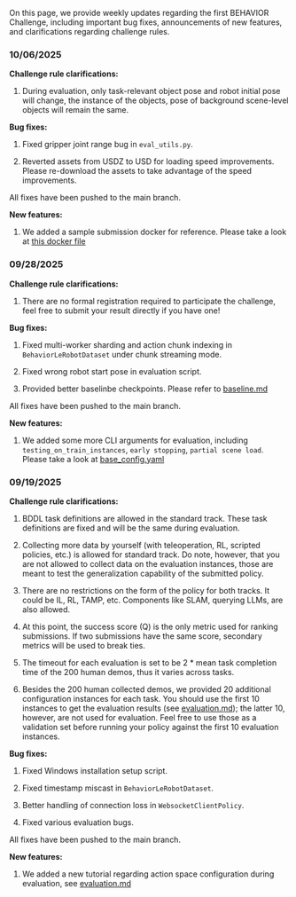 On this page, we provide weekly updates regarding the first BEHAVIOR Challenge, including important bug fixes, announcements of new features, and clarifications regarding challenge rules.

### 10/06/2025

**Challenge rule clarifications:**

1. During evaluation, only task-relevant object pose and robot initial pose will change, the instance of the objects, pose of background scene-level objects will remain the same. 

**Bug fixes:**

1. Fixed gripper joint range bug in `eval_utils.py`.

2. Reverted assets from USDZ to USD for loading speed improvements. Please re-download the assets to take advantage of the speed improvements. 


All fixes have been pushed to the main branch.

**New features:**

1. We added a sample submission docker for reference. Please take a look at [this docker file](https://github.com/StanfordVL/BEHAVIOR-1K/blob/main/OmniGibson/docker/submission.Dockerfile)



### 09/28/2025

**Challenge rule clarifications:**

1. There are no formal registration required to participate the challenge, feel free to submit your result directly if you have one!

**Bug fixes:**

1. Fixed multi-worker sharding and action chunk indexing in `BehaviorLeRobotDataset` under chunk streaming mode.

2. Fixed wrong robot start pose in evaluation script.

3. Provided better baselinbe checkpoints. Please refer to [baseline.md](./baselines.md)


All fixes have been pushed to the main branch.

**New features:**

1. We added some more CLI arguments for evaluation, including `testing_on_train_instances`, `early stopping`, `partial scene load`. Please take a look at [base_config.yaml](https://github.com/StanfordVL/BEHAVIOR-1K/blob/main/OmniGibson/omnigibson/learning/configs/base_config.yaml)



### 09/19/2025

**Challenge rule clarifications:**

1. BDDL task definitions are allowed in the standard track. These task definitions are fixed and will be the same during evaluation.

2. Collecting more data by yourself (with teleoperation, RL, scripted policies, etc.) is allowed for standard track. Do note, however, that you are not allowed to collect data on the evaluation instances, those are meant to test the generalization capability of the submitted policy. 

3. There are no restrictions on the form of the policy for both tracks. It could be IL, RL, TAMP, etc. Components like SLAM, querying LLMs, are also allowed. 

3. At this point, the success score (Q) is the only metric used for ranking submissions. If two submissions have the same score, secondary metrics will be used to break ties.

4. The timeout for each evaluation is set to be 2 * mean task completion time of the 200 human demos, thus it varies across tasks. 

5. Besides the 200 human collected demos, we provided 20 additional configuration instances for each task. You should use the first 10 instances to get the evaluation results (see [evaluation.md](./evaluation.md#evaluation-protocol-and-logistics)); the latter 10, however, are not used for evaluation. Feel free to use those as a validation set before running your policy against the first 10 evaluation instances.

**Bug fixes:**

1. Fixed Windows installation setup script.

2. Fixed timestamp miscast in `BehaviorLeRobotDataset`.

3. Better handling of connection loss in `WebsocketClientPolicy`.

4. Fixed various evaluation bugs.

All fixes have been pushed to the main branch.

**New features:**

1. We added a new tutorial regarding action space configuration during evaluation, see [evaluation.md](./evaluation.md#configure-robot-action-space)